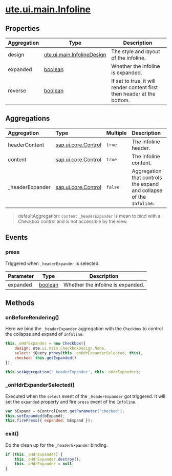 # [ute.ui.main.Infoline](../Infoline.js)

## Properties ##

| Aggregation | Type                                        | Description                                                             |
|-------------|---------------------------------------------|-------------------------------------------------------------------------|
| design      | [ute.ui.main.InfolineDesign](../library.js) | The style and layout of the infoline.                                   |
| expanded    | [boolean](https://goo.gl/KjFDba)            | Whether the infoline is expanded.                                       |
| reverse     | [boolean](https://goo.gl/KjFDba)            | If set to true, it will render content first then header at the bottom. |

## Aggregations ##

| Aggregation         | Type                                                                                        | Multiple | Description                                                          |
| :------------------ | :------------------------------------------------------------------------------------------ | :------- | :--------------------------------------------------------------------|
| headerContent       | [sap.ui.core.Control](../../../../../../ZELIB/openui5/resources/sap/ui/core/Control-dbg.js) | `true`   | The infoline header.                                                 |
| content             | [sap.ui.core.Control](../../../../../../ZELIB/openui5/resources/sap/ui/core/Control-dbg.js) | `true`   | The infoline content.                                                |
| _headerExpander     | [sap.ui.core.Control](../../../../../../ZELIB/openui5/resources/sap/ui/core/Control-dbg.js) | `false`  | Aggregation that controls the expand and collapse of the `Infoline`. |

> defaultAggregation: `content`
> `_headerExpander` is mean to bind with a Checkbox control and is not accessible by the view.

## Events ##

### press ##
Triggered when `_headerExpander` is selected. 

| Parameter | Type                             | Description                       |
|-----------|----------------------------------|-----------------------------------|
| expanded  | [boolean](https://goo.gl/KjFDba) | Whether the infoline is expanded. |

## Methods ##

### onBeforeRendering() ##
Here we bind the `_headerExpander` aggregation with the `Checkbox` to control the collapse and expand of `Infoline`.

```JavaScript
this._oHdrExpander = new Checkbox({
    design: ute.ui.main.CheckboxDesign.None,
    select: jQuery.proxy(this._onHdrExpanderSelected, this),
    checked: this.getExpanded()
});

this.setAggregation('_headerExpander', this._oHdrExpander);
``` 

### _onHdrExpanderSelected() ##
Executed when the `select` event of the `_headerExpander` got triggered. It will set the `expanded` property and fire `press` event of the `Infoline`.

```JavaScript
var bExpand = oControlEvent.getParameter('checked');
this.setExpanded(bExpand);
this.firePress({ expanded: bExpand });
``` 

### exit() ##
Do the clean up for the `_headerExpander` binding.

```JavaScript
if (this._oHdrExpander) {
    this._oHdrExpander.destroy();
    this._oHdrExpander = null;
}
``` 

